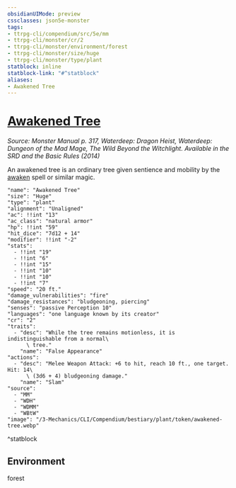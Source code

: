 ```yaml
---
obsidianUIMode: preview
cssclasses: json5e-monster
tags:
- ttrpg-cli/compendium/src/5e/mm
- ttrpg-cli/monster/cr/2
- ttrpg-cli/monster/environment/forest
- ttrpg-cli/monster/size/huge
- ttrpg-cli/monster/type/plant
statblock: inline
statblock-link: "#^statblock"
aliases:
- Awakened Tree
---
```

# [Awakened Tree](3-Mechanics\CLI\Compendium\bestiary\plant/awakened-tree.md)
*Source: Monster Manual p. 317, Waterdeep: Dragon Heist, Waterdeep: Dungeon of the Mad Mage, The Wild Beyond the Witchlight. Available in the <span title='Systems Reference Document (5.1)'>SRD</span> and the Basic Rules (2014)*  

An awakened tree is an ordinary tree given sentience and mobility by the [awaken](/3-Mechanics/CLI/Compendium/spells/awaken.md) spell or similar magic.

```statblock
"name": "Awakened Tree"
"size": "Huge"
"type": "plant"
"alignment": "Unaligned"
"ac": !!int "13"
"ac_class": "natural armor"
"hp": !!int "59"
"hit_dice": "7d12 + 14"
"modifier": !!int "-2"
"stats":
  - !!int "19"
  - !!int "6"
  - !!int "15"
  - !!int "10"
  - !!int "10"
  - !!int "7"
"speed": "20 ft."
"damage_vulnerabilities": "fire"
"damage_resistances": "bludgeoning, piercing"
"senses": "passive Perception 10"
"languages": "one language known by its creator"
"cr": "2"
"traits":
  - "desc": "While the tree remains motionless, it is indistinguishable from a normal\
      \ tree."
    "name": "False Appearance"
"actions":
  - "desc": "Melee Weapon Attack: +6 to hit, reach 10 ft., one target. Hit: 14\
      \ (3d6 + 4) bludgeoning damage."
    "name": "Slam"
"source":
  - "MM"
  - "WDH"
  - "WDMM"
  - "WBtW"
"image": "/3-Mechanics/CLI/Compendium/bestiary/plant/token/awakened-tree.webp"
```
^statblock

## Environment

forest